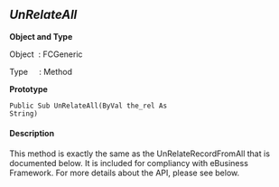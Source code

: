 _UnRelateAll_
-------------

**Object and Type**

Object  : FCGeneric

Type     : Method

**Prototype**

```
Public Sub UnRelateAll(ByVal the_rel As String)                             
```

#### Description

This method is exactly the same as the UnRelateRecordFromAll that is documented below. It is included for compliancy with eBusiness Framework. For more details about the API, please see below.